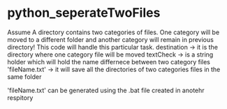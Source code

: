 # python_seperateTwoFiles
Assume A directory contains two categories of files. One category will be moved to a different folder and another category will remain in previous directory! This code will handle this particular task. 
destination -> it is the directory where one category file will be moved
textCheck -> is a string holder which will hold the name differnece between two category files
'fileName.txt' -> it will save all the directories of two categories files in the same folder

'fileName.txt' can be generated using the .bat file created in anotehr respitory
